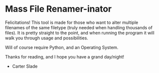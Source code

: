 # Mass File Renamer-inator

Felicitations! This tool is made for those who want to alter multiple filenames of the same filetype (truly needed when handling thousands of files). It is pretty straight to the point, and when running the program it will walk you through usage and possibilities.

Will of course require Python, and an Operating System.

Thanks for reading, and I hope you have a grand day/night!
- Carter Slade
